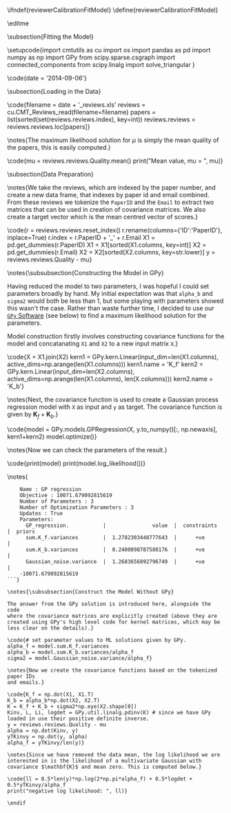 \ifndef{reviewerCalibrationFitModel}
\define{reviewerCalibrationFitModel}

\editme

\subsection{Fitting the Model}

\setupcode{import cmtutils as cu
import os
import pandas as pd
import numpy as np
import GPy
from scipy.sparse.csgraph import connected_components
from scipy.linalg import solve_triangular }


\code{date = '2014-09-06'}

\subsection{Loading in the Data}

\code{filename = date + '_reviews.xls'
reviews = cu.CMT_Reviews_read(filename=filename)
papers = list(sorted(set(reviews.reviews.index), key=int))
reviews.reviews = reviews.reviews.loc[papers]}

\notes{The maximum likelihood solution for $\mu$ is simply the mean quality of
the papers, this is easily computed.}

\code{mu = reviews.reviews.Quality.mean()
print("Mean value, mu = ", mu)}

\subsection{Data Preparation}

\notes{We take the reviews, which are indexed by the paper number, and create a
new data frame, that indexes by paper id and email combined. From these
reviews we tokenize the `PaperID` and the `Email` to extract two
matrices that can be used in creation of covariance matrices. We also
create a target vector which is the mean centred vector of scores.}

\code{r = reviews.reviews.reset_index()
r.rename(columns={'ID':'PaperID'}, inplace=True)
r.index = r.PaperID + '_' + r.Email
X1 = pd.get_dummies(r.PaperID)
X1 = X1[sorted(X1.columns, key=int)]
X2 = pd.get_dummies(r.Email)
X2 = X2[sorted(X2.columns, key=str.lower)]
y = reviews.reviews.Quality - mu}

\notes{\subsubsection{Constructing the Model in GPy}

Having reduced the model to two parameters, I was hopeful I could set
parameters broadly by hand. My initial expectation was that `alpha_b`
and `sigma2` would both be less than 1, but some playing with parameters
showed this wasn't the case. Rather than waste further time, I decided
to use our [`GPy` Software](https://github.com/SheffieldML/GPy) (see
below) to find a maximum likelihood solution for the parameters.

Model construction firstly involves constructing covariance functions
for the model and concatanating `X1` and `X2` to a new input matrix `X`.}

\code{X = X1.join(X2)
kern1 = GPy.kern.Linear(input_dim=len(X1.columns), active_dims=np.arange(len(X1.columns)))
kern1.name = 'K_f'
kern2 = GPy.kern.Linear(input_dim=len(X2.columns), active_dims=np.arange(len(X1.columns), len(X.columns)))
kern2.name = 'K_b'}

\notes{Next, the covariance function is used to create a Gaussian process
regression model with `X` as input and `y` as target. The covariance
function is given by $\mathbf{K}_f + \mathbf{K}_b$.}

\code{model = GPy.models.GPRegression(X, y.to_numpy()[:, np.newaxis], kern1+kern2)
model.optimize()}

\notes{Now we can check the parameters of the result.}

\code{print(model)
print(model.log_likelihood())}

\notes{
```
    Name : GP regression
    Objective : 10071.679092815619
    Number of Parameters : 3
    Number of Optimization Parameters : 3
    Updates : True
    Parameters:
      GP_regression.           |               value  |  constraints  |  priors
      sum.K_f.variances        |  1.2782303448777643  |      +ve      |        
      sum.K_b.variances        |  0.2400098787580176  |      +ve      |        
      Gaussian_noise.variance  |  1.2683656892796749  |      +ve      |        
    -10071.679092815619
```}

\notes{\subsubsection{Construct the Model Without GPy}

The answer from the GPy solution is introduced here, alongside the code
where the covariance matrices are explicitly created (above they are
created using GPy's high level code for kernel matrices, which may be
less clear on the details).}

\code{# set parameter values to ML solutions given by GPy.
alpha_f = model.sum.K_f.variances
alpha_b = model.sum.K_b.variances/alpha_f
sigma2 = model.Gaussian_noise.variance/alpha_f}

\notes{Now we create the covariance functions based on the tokenized paper IDs
and emails.}

\code{K_f = np.dot(X1, X1.T)
K_b = alpha_b*np.dot(X2, X2.T)
K = K_f + K_b + sigma2*np.eye(X2.shape[0])
Kinv, L, Li, logdet = GPy.util.linalg.pdinv(K) # since we have GPy loaded in use their positive definite inverse.
y = reviews.reviews.Quality - mu
alpha = np.dot(Kinv, y)
yTKinvy = np.dot(y, alpha)
alpha_f = yTKinvy/len(y)}

\notes{Since we have removed the data mean, the log likelihood we are
interested in is the likelihood of a multivariate Gaussian with
covariance $\mathbf{K}$ and mean zero. This is computed below.}

\code{ll = 0.5*len(y)*np.log(2*np.pi*alpha_f) + 0.5*logdet + 0.5*yTKinvy/alpha_f 
print("negative log likelihood: ", ll)}

\endif

